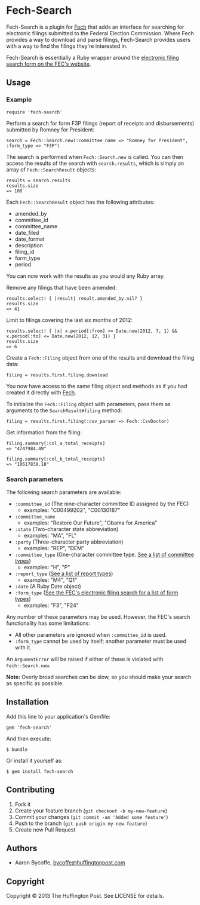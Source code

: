 # Fech-Search

Fech-Search is a plugin for [Fech](http://nytimes.github.io/Fech/) that adds an interface for searching for electronic filings submitted to the Federal Election Commission. Where Fech provides a way to download and parse filings, Fech-Search provides users with a way to find the filings they're interested in.

Fech-Search is essentially a Ruby wrapper around the [electronic filing search form on the FEC's website](http://www.fec.gov/finance/disclosure/efile_search.shtml).

## Usage

### Example

    require 'fech-search'

Perform a search for form F3P filings (report of receipts and disbursements) submitted by Romney for President:

    search = Fech::Search.new(:committee_name => "Romney for President", :form_type => "F3P")

The search is performed when `Fech::Search.new` is called. You can then access the results of the search with `search.results`, which is simply an array of `Fech::SearchResult` objects:

    results = search.results
    results.size
    => 100

Each `Fech::SearchResult` object has the following attributes:

- amended_by
- committee_id
- committee_name
- date_filed
- date_format
- description
- filing_id
- form_type
- period

You can now work with the results as you would any Ruby array.

Remove any filings that have been amended:

    results.select! { |result| result.amended_by.nil? }
    results.size
    => 41

Limit to filings covering the last six months of 2012:

    results.select! { |x| x.period[:from] >= Date.new(2012, 7, 1) && x.period[:to] <= Date.new(2012, 12, 31) }
    results.size
    => 6

Create a `Fech::Filing` object from one of the results and download the filing data:

    filing = results.first.filing.download

You now have access to the same filing object and methods as if you had created it directly with [Fech](http://nytimes.github.io/Fech/).

To initialize the `Fech::Filing` object with parameters, pass them as arguments to the `SearchResult#filing` method:

    filing = results.first.filing(:csv_parser => Fech::CsvDoctor)

Get information from the filing:

    filing.summary[:col_a_total_receipts]
    => "4747984.49"

    filing.summary[:col_b_total_receipts]
    => "10617838.18"

### Search parameters

The following search parameters are available:

- `:committee_id` (The nine-character committee ID assigned by the FEC)
    - examples: "C00499202", "C00130187"
- `:committee_name`
    - examples: "Restore Our Future", "Obama for America"
- `:state` (Two-character state abbreviation)
    - examples: "MA", "FL"
- `:party` (Three-character party abbreviation)
    - examples: "REP", "DEM"
- `:committee_type` (One-character committee type. [See a list of committee types](http://www.fec.gov/finance/disclosure/metadata/CommitteeTypeCodes.shtml))
    - examples: "H", "P"
- `:report_type` ([See a list of report types](http://www.fec.gov/finance/disclosure/metadata/ReportTypeCodes.shtml))
    - examples: "M4", "Q1"
- `:date` (A Ruby Date object)
- `:form_type` ([See the FEC's electronic filing search for a list of form types](http://www.fec.gov/finance/disclosure/efile_search.shtml))
    - examples: "F3", "F24"
  
Any number of these parameters may be used. However, the FEC's search functionality has some limitations:

- All other parameters are ignored when `:committee_id` is used.
- `:form_type` cannot be used by itself; another parameter must be used with it.

An `ArgumentError` will be raised if either of these is violated with `Fech::Search.new`.

__Note:__ Overly broad searches can be slow, so you should make your search as specific as possible.

## Installation

Add this line to your application's Gemfile:

    gem 'fech-search'

And then execute:

    $ bundle

Or install it yourself as:

    $ gem install fech-search

## Contributing

1. Fork it
2. Create your feature branch (`git checkout -b my-new-feature`)
3. Commit your changes (`git commit -am 'Added some feature'`)
4. Push to the branch (`git push origin my-new-feature`)
5. Create new Pull Request

## Authors

- Aaron Bycoffe, bycoffe@huffingtonpost.com

## Copyright

Copyright © 2013 The Huffington Post. See LICENSE for details.
